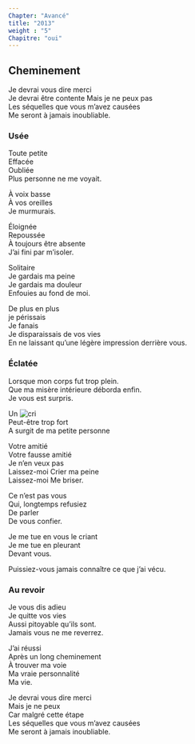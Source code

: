 ```yaml
---
Chapter: "Avancé"
title: "2013"
weight : "5"
Chapitre: "oui"
---
```

## Cheminement
Je devrai vous dire merci  
Je devrai être contente
Mais je ne peux pas   
Les séquelles que vous m’avez causées  
Me seront à jamais inoubliable.

### Usée
Toute petite  
Effacée  
Oubliée  
Plus personne ne me voyait.

À voix basse  
À vos oreilles  
Je murmurais.

Éloignée  
Repoussée  
À toujours être absente  
J’ai fini par m’isoler.

Solitaire  
Je gardais ma peine  
Je gardais ma douleur  
Enfouies au fond de moi.  

De plus en plus  
je périssais  
Je fanais  
Je disparaissais de vos vies  
En ne laissant qu’une légère impression derrière vous.  

### Éclatée
Lorsque mon corps fut trop plein.    
Que ma misère intérieure déborda enfin.  
Je vous est surpris.

Un ![cri](/chapitre2011/)  
Peut-être trop fort  
A surgit de ma petite personne  

Votre amitié  
Votre fausse amitié  
Je n’en veux pas  
Laissez-moi 
Crier ma peine  
Laissez-moi
Me briser.  

Ce n’est pas vous  
Qui, longtemps refusiez  
De parler  
De vous confier.  

Je me tue en vous le criant  
Je me tue en pleurant  
Devant vous.  

Puissiez-vous jamais connaître ce que j’ai vécu.  

### Au revoir
Je vous dis adieu  
Je quitte vos vies  
Aussi pitoyable qu’ils sont.  
Jamais vous ne me reverrez.

J’ai réussi  
Après un long cheminement  
À trouver ma voie  
Ma vraie personnalité  
Ma vie.  

Je devrai vous dire merci  
Mais je ne peux  
Car malgré cette étape  
Les séquelles que vous m’avez causées  
Me seront à jamais inoubliable.
